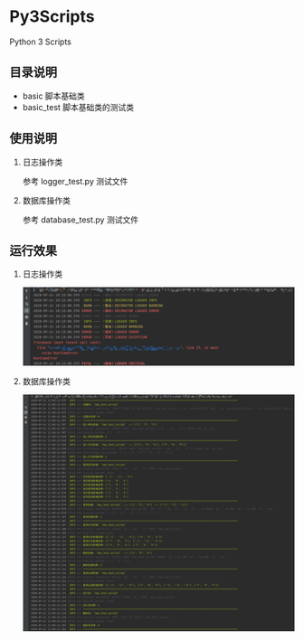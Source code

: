 # Py3Scripts

Python 3 Scripts

## 目录说明

- basic 脚本基础类
- basic_test 脚本基础类的测试类

## 使用说明

1. 日志操作类

   参考 logger_test.py 测试文件

2. 数据库操作类

   参考 database_test.py 测试文件

## 运行效果

1. 日志操作类

   ![日志操作类的测试类执行效果](https://github.com/YongJie-Xie/Py3Scripts/blob/master/images/demo_logger.png)

2. 数据库操作类

   ![数据库操作类的测试类执行效果](https://github.com/YongJie-Xie/Py3Scripts/blob/master/images/demo_database.png)
